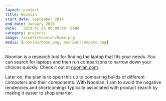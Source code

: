```yaml
---
layout: project
title: Noonian
start_date: September 2014
end_date: January 2019
date:   2019-01-26 00:00:00 -0600
category: projects
image: /assets/noonian/home.png
media: [noonian/home.png, noonian/compare.png]
---
```

Noonian is a research tool for finding the laptop that fits your needs. You can search for laptops and then run comparisons to narrow down your choices quickly. Check it out at [noonian.com](https://noonian.com).

Later on, the plan is to open this up to comparing builds of different computers and their components.
With Noonian, I aim to avoid the negative tendencies and shortcomings typically associated with product search by making it easier to shop smarter.
